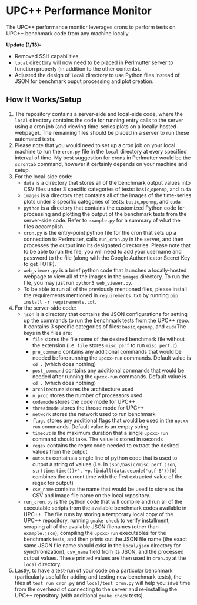 
# UPC++ Performance Monitor

The UPC++ performance monitor leverages crons to perform tests on UPC++ benchmark code from any machine locally.

**Update (1/13):**
- Removed SSH capabilities
- `local` directory will now need to be placed in Perlmutter server to function properly (in addition to the other contents). 
- Adjusted the design of `local` directory to use Python files instead of JSON for benchmark ouput processing and plot creation.

## How It Works/Setup


1. The repository contains a server-side and local-side code, where the `local` directory contains the code for running entry calls to the server using a cron job (and viewing time-series plots on a locally-hosted webpage). The remaining files should be placed in a server to run these automated tests.
2. Please note that you would need to set up a cron job on your local machine to run the `cron.py` file in the `local` directory at every specified interval of time. My best suggestion for crons in Perlmutter would be the `scrontab` command, however it certainly depends on your machine and setup.
3. For the local-side code:
	- `data` is a directory that stores all of the benchmark output values into CSV files under 3 specific categories of tests: `basic`,`openmp`, and `cuda`
	- `images` is a directory that contains all of the images of the time-series plots under 3 specific categories of tests: `basic`,`openmp`, and `cuda`
	- `python` is a directory that contains the customized Python code for processing and plotting the output of the benchmark tests from the server-side code. Refer to `example.py` for a summary of what the files accomplish.
	- `cron.py` is the entry-point python file for the cron that sets up a connection to Perlmutter, calls `run_cron.py` in the server, and then processes the output into its designated directories. Please note that to be able to run the file, you will need to add your username and password to the file (along with the Google Authenticator Secret Key to get TOTP).
	-  `web_viewer.py` is a brief python code that launches a locally-hosted webpage to view all of the images in the `images` directory. To run the file, you may just run `python3 web_viewer.py`.
	- To be able to run all of the previously mentioned files, please install the requirements mentioned in `requirements.txt` by running `pip install -r requirements.txt`.
4. For the server-side code:
	-  `json` is a directory that contains the JSON configurations for setting up the commands to run the benchmark tests from the UPC++ repo. It contains 3 specific categories of files: `basic`,`openmp`, and `cuda`The keys in the files are:
		- `file` stores the file name of the desired benchmark file without the extension (i.e. `file` stores `misc_perf` to run `misc_perf.c`).
		- `pre_command` contains any additional commands that would be needed before running the `upcxx-run` commands. Default value is `cd .` (which does nothing)
		- `post_command` contains any additional commands that would be needed after running the `upcxx-run` commands. Default value is `cd .` (which does nothing)
		- `architecture` stores the architecture used
		- `n_proc` stores the number of processors used 
		- `codemode` stores the code mode for UPC++
		- `threadmode` stores the thread mode for UPC++
		- `network` stores the network used to run benchmark
		- `flags` stores any additional flags that would be used in the `upcxx-run` commands. Default value is an empty string
		- `timeout` is the maximum duration that a single `upcxx-run` command should take. The value is stored in seconds
		- `regex` contains the regex code needed to extract the desired values from the output
		- `outputs` contains a single line of python code that is used to output a string of values (i.e. In `json/basic/misc_perf.json`, `str(time.time())+','+p.findall(data.decode('utf-8'))[0]` combines the current time with the first extracted value of the regex for output)
		- `csv_name` contains the name that would be used to store as the CSV and image file name on the local repository.
	- `run_cron.py` is the python code that will compile and run all of the executable scripts from the available benchmark codes available in UPC++. The file runs by storing a temporary local copy of the UPC++ repository, running `gmake check` to verify installment, scraping all of the available JSON filenames (other than `example.json`), compiling the `upcxx-run` executables for the benchmark tests, and then prints out the JSON file name (the exact same JSON file name should exist in the `local/json` directory for synchronization), `csv_name` field from its JSON, and the processed output values. These printed values are then used in `cron.py` at the `local` directory.
5. Lastly, to have a test-run of your code on a particular benchmark (particularly useful for adding and testing new benchmark tests), the files at `test_run_cron.py` and `local/test_cron.py` will help you save time from the overhead of connecting to the server and re-installing the UPC++ repository (with additional `gmake check` tests).